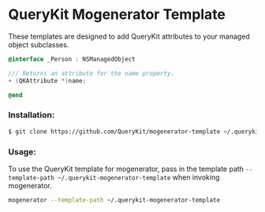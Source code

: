 QueryKit Mogenerator Template
=============================

These templates are designed to add QueryKit attributes to your managed object
subclasses.

```objective-c
@interface _Person : NSManagedObject

/// Returns an attribute for the name property.
+ (QKAttribute *)name;

@end
```

### Installation:

```bash
$ git clone https://github.com/QueryKit/mogenerator-template ~/.querykit-mogenerator-template
```

### Usage:

To use the QueryKit template for mogenerator, pass in the template path
`--template-path ~/.querykit-mogenerator-template` when invoking mogenerator.

```bash
mogenerator --template-path ~/.querykit-mogenerator-template
```

